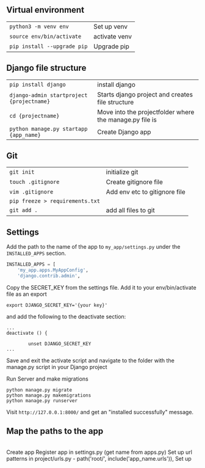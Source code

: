 
## Virtual environment
| | |
| :-- | :-- |
| `python3 -m venv env` | Set up venv |
| `source env/bin/activate` | activate venv |
| `pip install --upgrade pip` | Upgrade pip |

## Django file structure
| | |
| :-- | :-- |
| `pip install django` | install django |
| `django-admin startproject {projectname}` | Starts django project and creates file structure |
| `cd {projectname}` | Move into the projectfolder where the manage.py file is|
| `python manage.py startapp {app_name}` | Create Django app |

## Git
| | |
| :-- | :-- |
| `git init` | initialize git |
| `touch .gitignore` | Create gitignore file  |
| `vim .gitignore` | Add env etc to gitignore file |
| `pip freeze > requirements.txt` |
| `git add .` | add all files to git |

## Settings
Add the path to the name of the app to `my_app/settings.py` under the `INSTALLED_APPS` section.
```py
INSTALLED_APPS = [
    'my_app.apps.MyAppConfig',
    'django.contrib.admin',
```
Copy the SECRET_KEY from the settings file. Add it to your env/bin/activate file as an export
```
export DJANGO_SECRET_KEY='{your key}'
```
and add the following to the deactivate section:
```
...
deactivate () {

        unset DJANGO_SECRET_KEY
...
```
Save and exit the activate script and navigate to the folder with the manage.py script in your Django project

Run Server and make migrations
```
python manage.py migrate
python manage.py makemigrations
python manage.py runserver
```
Visit `http://127.0.0.1:8000/` and get an "installed successfully" message.

## Map the paths to the app





| | |
| :-- | :-- |



Create app
Register app in settings.py (get name from apps.py)
Set up url patterns in project/urls.py - path('root/', include('app_name.urls')),
Set up
